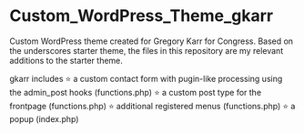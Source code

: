 # Custom_WordPress_Theme_gkarr
Custom WordPress theme created for Gregory Karr for Congress. Based on the underscores starter theme, the files in this repository are my relevant additions to the starter theme.

gkarr includes
⭐ a custom contact form with pugin-like processing using the admin_post hooks (functions.php)
⭐ a custom post type for the frontpage (functions.php)
⭐ additional registered menus (functions.php)
⭐ a popup (index.php)
